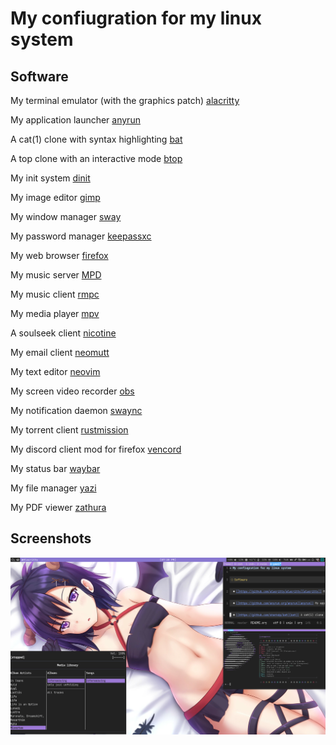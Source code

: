 # My confiugration for my linux system

## Software
   My terminal emulator (with the graphics patch) [alacritty](https://github.com/alacritty/alacritty)

   My application launcher [anyrun](https://github.com/anyrun-org/anyrun)

   A cat(1) clone with syntax highlighting [bat](https://github.com/sharkdp/bat)

   A top clone with an interactive mode [btop](https://github.com/aristocratos/btop)

   My init system [dinit](https://github.com/davmac314/dinit)

   My image editor [gimp](https://gitlab.gnome.org/GNOME/gimp)

   My window manager [sway](https://github.com/swaywm/sway)

   My password manager [keepassxc](https://github.com/keepassxreboot/keepassxc)

   My web browser [firefox](https://archive.mozilla.org/pub/firefox/releases)
   
   My music server [MPD](https://github.com/MusicPlayerDaemon/MPD)
   
   My music client [rmpc](https://github.com/mierak/rmpc)
   
   My media player [mpv](https://github.com/mpv-player/mpv)
   
   A soulseek client [nicotine](https://github.com/nicotine-plus/nicotine-plus)
   
   My email client [neomutt](https://github.com/neomutt/neomutt)
   
   My text editor [neovim](https://github.com/neovim/neovim)
   
   My screen video recorder [obs](https://github.com/obsproject/obs-studio)
   
   My notification daemon [swaync](https://github.com/ErikReider/SwayNotificationCenter)
   
   My torrent client [rustmission](https://github.com/intuis/rustmission)
   
   My discord client mod for firefox [vencord](https://github.com/Vendicated/Vencord)
   
   My status bar [waybar](https://github.com/Alexays/Waybar)
   
   My file manager [yazi](https://github.com/sxyazi/yazi)
   
   My PDF viewer [zathura](https://github.com/pwmt/zathura)

## Screenshots
   ![A screenshot containing some terminals](./assets/screenshot.png)
